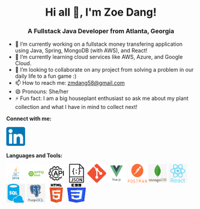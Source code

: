 <h1 align='center'>Hi all 👋, I'm Zoe Dang!</h1>

<h3 align='center'>A Fullstack Java Developer from Atlanta, Georgia</h3>

<ul>
        <li>🔭 I’m currently working on a fullstack money transfering application using Java, Spring, MongoDB (with AWS), and React!</li>
        <li>🌱 I’m currently learning cloud services like AWS, Azure, and Google Cloud.</li>
        <li>👯 I’m looking to collaborate on any project from solving a problem in our daily life to a fun game :)</li>
        <li>📫 How to reach me: <a href="mailto:zmdang58@gmail.com"> zmdang58@gmail.com</a></li>
        <li>😄 Pronouns: She/her</li>
        <li>⚡ Fun fact: I am a big houseplant enthusiast so ask me about my plant collection and what I have in mind to collect next!</li>
</ul>

<strong>Connect with me:</strong>
<p><a href="https://www.linkedin.com/in/zoe-dang/">
        <img src="linkedin.png" alt="LinkedIn" width="50" height="50">
</a></p>

<strong>Languages and Tools:</strong>
<p>
        <img src="/logos/java.jpeg" alt="java" width="50" height="50">
        <img src="/logos/springboot.png" alt="spring" width="50" height="50">
        <img src="/logos/api.png" alt="api" width="50" height="50">
        <img src="/logos/json.png" alt="json" width="50" height="50">
        <img src="/logos/git.png" alt="git" width="50" height="50">
         <img src="/logos/vue.jpeg" alt="vue" width="50" height="50">
        <img src="/logos/postman.png" alt="postman" width="50" height="50">
        <img src="/logos/mongo.png" alt="mongo" width="50" height="50">
        <img src="/logos/react.png" alt="react" width="50" height="50">
        <img src="/logos/sql.png" alt="sql" width="50" height="50">
        <img src="/logos/postgres.png" alt="postgres" width="50" height="50">
        <img src="/logos/html.png" alt="html" width="50" height="50">
        <img src="/logos/css.png" alt="css" width="50" height="50">
</p>
